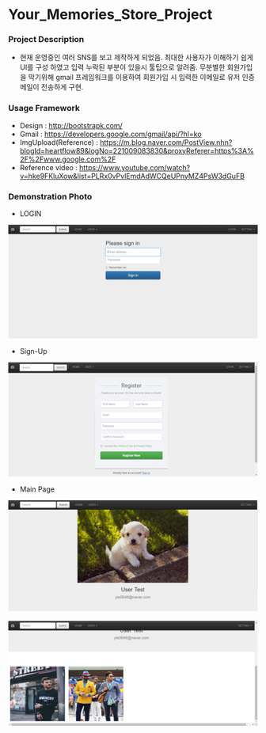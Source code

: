 # Your_Memories_Store_Project

### Project Description

- 현재 운영중인 여러 SNS를 보고 제작하게 되었음. 최대한 사용자가 이해하기 쉽게 UI를 구성 하였고 입력 누락된 부분이 있을시 툴팁으로 알려줌. 무분별한 회원가입을 막기위해 gmail 프레임워크를 이용하여 회원가입 시 입력한 이메일로 유저 인증메일이 전송하게 구현.

### Usage Framework

- Design : http://bootstrapk.com/
- Gmail : https://developers.google.com/gmail/api/?hl=ko
- ImgUpload(Reference) : https://m.blog.naver.com/PostView.nhn?blogId=heartflow89&logNo=221009083830&proxyReferer=https%3A%2F%2Fwww.google.com%2F
- Reference video : https://www.youtube.com/watch?v=hke9FKluXow&list=PLRx0vPvlEmdAdWCQeUPnyMZ4PsW3dGuFB

### Demonstration Photo

- LOGIN

![LOGIN](img/login.png)

- Sign-Up

![Sign-UP](img/sign-up.png)

- Main Page

![Main_Page](img/main.png)

![Have_IMG](img/have_image.png)
